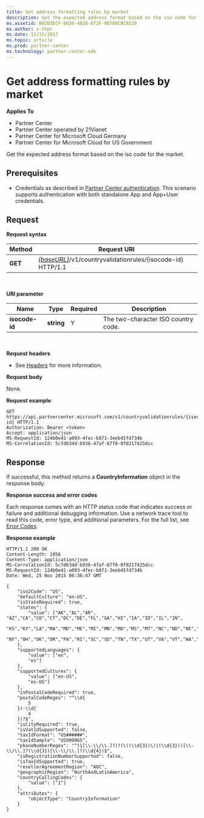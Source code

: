 ```yaml
---
title: Get address formatting rules by market
description: Get the expected address format based on the iso code for the market.
ms.assetid: B02B3ECF-8020-4818-872F-9D70DCBC0228
ms.author: v-thpr
ms.date: 12/15/2017
ms.topic: article
ms.prod: partner-center
ms.technology: partner-center-sdk
---
```


# Get address formatting rules by market


**Applies To**

-   Partner Center
-   Partner Center operated by 21Vianet
-   Partner Center for Microsoft Cloud Germany
-   Partner Center for Microsoft Cloud for US Government

Get the expected address format based on the iso code for the market.

## <span id="Prerequisites"></span><span id="prerequisites"></span><span id="PREREQUISITES"></span>Prerequisites


-   Credentials as described in [Partner Center authentication](partner-center-authentication.md). This scenario supports authentication with both standalone App and App+User credentials.

## <span id="Request"></span><span id="request"></span><span id="REQUEST"></span>Request


**Request syntax**

| Method  | Request URI                                                                                 |
|---------|---------------------------------------------------------------------------------------------|
| **GET** | [*{baseURL}*](partner-center-rest-urls.md)/v1/countryvalidationrules/{isocode-id} HTTP/1.1 |

 

**URI parameter**

| Name           | Type       | Required | Description                         |
|----------------|------------|----------|-------------------------------------|
| **isocode-id** | **string** | Y        | The two-character ISO country code. |

 

**Request headers**

-   See [Headers](headers.md) for more information.

**Request body**

None.

**Request example**

```
GET https://api.partnercenter.microsoft.com/v1/countryvalidationrules/{isocode-id} HTTP/1.1
Authorization: Bearer <token> 
Accept: application/json
MS-RequestId: 124b0e41-a093-4fec-b871-3eeb45fd734b
MS-CorrelationId: 5cfd634d-b936-47af-87f0-0f0217425dcc

```

## <span id="Response"></span><span id="response"></span><span id="RESPONSE"></span>Response


If successful, this method returns a **CountryInformation** object in the response body.

**Response success and error codes**

Each response comes with an HTTP status code that indicates success or failure and additional debugging information. Use a network trace tool to read this code, error type, and additional parameters. For the full list, see [Error Codes](error-codes.md).

**Response example**

```
HTTP/1.1 200 OK
Content-Length: 1856
Content-Type: application/json
MS-CorrelationId: 5cfd634d-b936-47af-87f0-0f0217425dcc
MS-RequestId: 124b0e41-a093-4fec-b871-3eeb45fd734b
Date: Wed, 25 Nov 2015 06:36:47 GMT

{
    "iso2Code": "US",
    "defaultCulture": "en-US",
    "isStateRequired": true,
    "states": {
        "value": ["AK","AL","AR", "AZ","CA","CO","CT","DC","DE","FL","GA","HI","IA","ID","IL","IN",
        "KS","KY","LA","MA","MD","ME","MI","MN","MO","MS","MT","NC","ND","NE","NH","NJ","NM","NV",
        "NY","OH","OK","OR","PA","RI","SC","SD","TN","TX","UT","VA","VT","WA","WI","WV","WY"]
    },
    "supportedLanguages": {
        "value": ["en",
        "es"]
    },
    "supportedCultures": {
        "value": ["en-US",
        "es-US"]
    },
    "isPostalCodeRequired": true,
    "postalCodeRegex": "^\\d{
        5
    }(-\\d{
        4
    })?$",
    "isCityRequired": true,
    "isVatIdSupported": false,
    "taxIdFormat": "US######",
    "taxIdSample": "US999965",
    "phoneNumberRegex": "^(1[\\-\\/\\.]?)?(\((\\d{3})\)|(\\d{3}))[\\-\\/\\.]?(\\d{3})[\\-\\/\\.]?(\\d{4})$",
    "isRegistrationNumberSupported": false,
    "isTaxIdSupported": true,
    "resellerAgreementRegion": "AOC",
    "geographicRegion": "NorthAndLatinAmerica",
    "countryCallingCodes": {
        "value": ["1"]
    },
    "attributes": {
        "objectType": "CountryInformation"
    }
}

```

 

 




